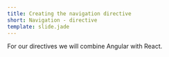 ```yaml
---
title: Creating the navigation directive
short: Navigation - directive
template: slide.jade
---
```


For our directives we will combine Angular with React.